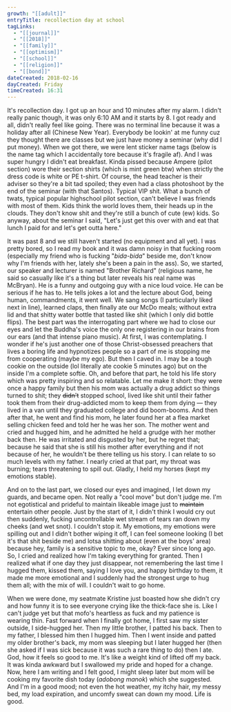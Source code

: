 ```yaml
---
growth: "[[adult]]"
entryTitle: recollection day at school
tagLinks:
  - "[[journal]]"
  - "[[2018]]"
  - "[[family]]"
  - "[[optimism]]"
  - "[[school]]"
  - "[[religion]]"
  - "[[bond]]"
dateCreated: 2018-02-16
dayCreated: Friday
timeCreated: 16:31
---
```

It's recollection day. I got up an hour and 10 minutes after my alarm. I didn't really panic though, it was only 6:10 AM and it starts by 8. I got ready and all, didn't really feel like going. There was no terminal line because it was a holiday after all (Chinese New Year). Everybody be lookin' at me funny cuz they thought there are classes but we just have money a seminar (why did I put money). When we got there, we were lent sticker name tags (below is the name tag which I accidentally tore because it's fragile af). And I was super hungry I didn't eat breakfast. Kinda pissed because Ampere (pilot section) wore their section shirts (which is mint green btw) when strictly the dress code is white or PE t-shirt. Of course, the head teacher is their adviser so they're a bit tad spoiled; they even had a class photoshoot by the end of the seminar (with that Santos). Typical VIP shit. What a bunch of twats, typical popular highschool pilot section, can't believe I was friends with most of them. Kids think the world loves them, their heads up in the clouds. They don't know shit and they're still a bunch of cute (ew) kids. So anyway, about the seminar I said, "Let's just get this over with and eat that lunch I paid for and let's get outta here." 

It was past 8 and we still haven't started (no equipment and all yet). I was pretty bored, so I read my book and it was damn noisy in that fucking room (especially my friend who is fucking "*bida-bida*" beside me, don't know why I'm friends with her, lately she's been a pain in the ass). So, we started, our speaker and lecturer is named "Brother Richard" (religious name, he said so casually like it's a thing but later reveals his real name was McBryan). He is a funny and outgoing guy with a nice loud voice. He can be serious if he has to. He tells jokes a lot and the lecture about God, being human, commandments, it went well. We sang songs (I particularly liked next in line), learned claps, then finally ate our McDo meals; without extra lid and that shitty water bottle that tasted like shit (which I only did bottle flips). The best part was the interrogating part where we had to close our eyes and let the Buddha's voice the only one registering in our brains from our ears (and that intense piano music). At first, I was contemplating. I wonder if he's just another one of those Christ-obsessed preachers that lives a boring life and hypnotizes people so a part of me is stopping me from cooperating (maybe my ego). But then I caved in. I may be a tough cookie on the outside (lol literally ate cookie 5 minutes ago) but on the inside I'm a complete softie. Oh, and before that part, he told his life story which was pretty inspiring and so relatable. Let me make it short: they were once a happy family but then his mom was actually a drug addict so things turned to shit; they ~~didn't~~ stopped school, lived like shit until their father took them from their drug-addicted mom to keep them from dying — they lived in a van until they graduated college and did boom-booms. And then after that, he went and find his mom, he later found her at a flea market selling chicken feed and told her he was her son. The mother went and cried and hugged him, and he admitted he held a grudge with her mother back then. He was irritated and disgusted by her, but he regret that; because he said that she is still his mother after everything and if not because of her, he wouldn't be there telling us his story. I can relate to so much levels with my father. I nearly cried at that part, my throat was burning; tears threatening to spill out. Gladly, I held my horses (kept my emotions stable).

And on to the last part, we closed our eyes and imagined, I let down my guards, and became open. Not really a "cool move" but don't judge me. I'm not egotistical and prideful to maintain likeable image just to ~~maintain~~ entertain other people. Just by the start of it, I didn't think I would cry out then suddenly, fucking uncontrollable wet stream of tears ran down my cheeks (and wet snot). I couldn't stop it. My emotions, my emotions were spilling out and I didn't bother wiping it off, I can feel someone looking (I bet it's that shit beside me) and lotsa shitting about (even at the boys' area) because hey, family is a sensitive topic to me, okay? Ever since long ago. So, I cried and realized how I'm taking everything for granted. Then I realized what if one day they just disappear, not remembering the last time I hugged them, kissed them, saying I love you, and happy birthday to them, it made me more emotional and I suddenly had the strongest urge to hug them all; with the mix of will. I couldn't wait to go home.

When we were done, my seatmate Kristine just boasted how she didn't cry and how funny it is to see everyone crying like the thick-face she is. Like I can't judge yet but that mofo's heartless as fuck and my patience is wearing thin. Fast forward when I finally got home, I first saw my sister outside, I side-hugged her. Then my little brother, I patted his back. Then to my father, I blessed him then I hugged him. Then I went inside and patted my older brother's back, my mom was sleeping but I later hugged her (then she asked if I was sick because it was such a rare thing to do) then I ate. God, how it feels so good to me. It's like a weight kind of lifted off my back. It was kinda awkward but I swallowed my pride and hoped for a change. Now, here I am writing and I felt good, I might sleep later but mom will be cooking my favorite dish today (*adobong manok*) which she suggested. And I'm in a good mood; not even the hot weather, my itchy hair, my messy bed, my load expiration, and uncomfy sweat can down my mood. Life is good.